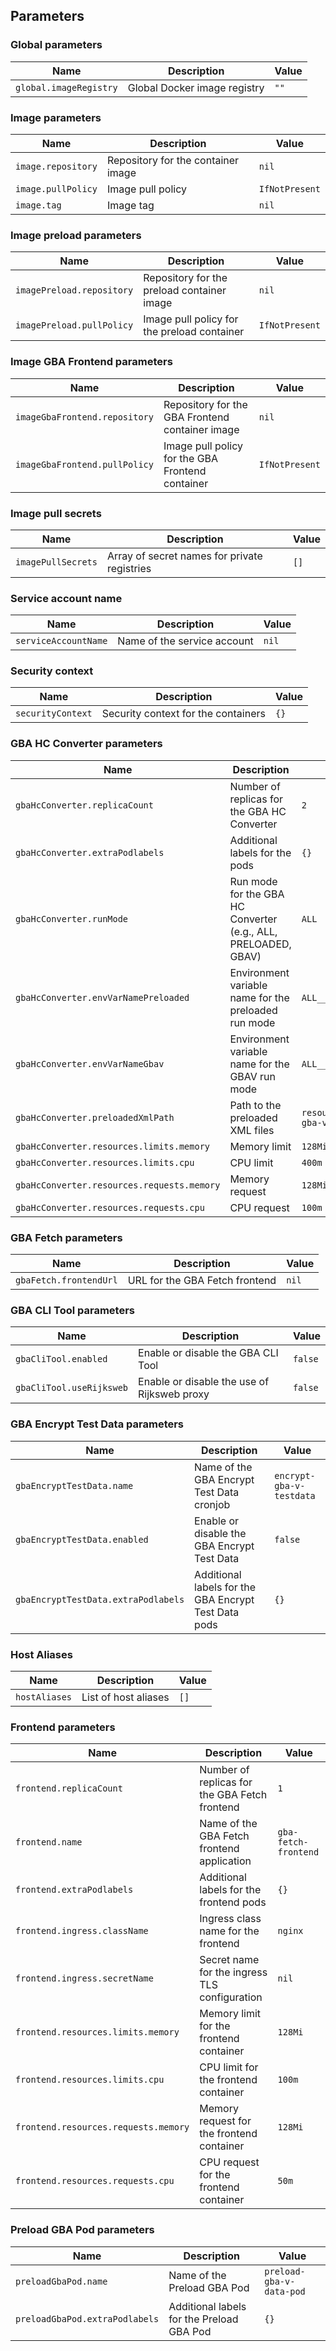 ## Parameters

### Global parameters

| Name                   | Description                  | Value |
| ---------------------- | ---------------------------- | ----- |
| `global.imageRegistry` | Global Docker image registry | `""`  |

### Image parameters

| Name               | Description                        | Value          |
| ------------------ | ---------------------------------- | -------------- |
| `image.repository` | Repository for the container image | `nil`          |
| `image.pullPolicy` | Image pull policy                  | `IfNotPresent` |
| `image.tag`        | Image tag                          | `nil`          |

### Image preload parameters

| Name                      | Description                                 | Value          |
| ------------------------- | ------------------------------------------- | -------------- |
| `imagePreload.repository` | Repository for the preload container image  | `nil`          |
| `imagePreload.pullPolicy` | Image pull policy for the preload container | `IfNotPresent` |

### Image GBA Frontend parameters

| Name                          | Description                                      | Value          |
| ----------------------------- | ------------------------------------------------ | -------------- |
| `imageGbaFrontend.repository` | Repository for the GBA Frontend container image  | `nil`          |
| `imageGbaFrontend.pullPolicy` | Image pull policy for the GBA Frontend container | `IfNotPresent` |

### Image pull secrets

| Name               | Description                                  | Value |
| ------------------ | -------------------------------------------- | ----- |
| `imagePullSecrets` | Array of secret names for private registries | `[]`  |

### Service account name

| Name                 | Description                 | Value |
| -------------------- | --------------------------- | ----- |
| `serviceAccountName` | Name of the service account | `nil` |

### Security context

| Name              | Description                         | Value |
| ----------------- | ----------------------------------- | ----- |
| `securityContext` | Security context for the containers | `{}`  |

### GBA HC Converter parameters

| Name                                       | Description                                                    | Value                                 |
| ------------------------------------------ | -------------------------------------------------------------- | ------------------------------------- |
| `gbaHcConverter.replicaCount`              | Number of replicas for the GBA HC Converter                    | `2`                                   |
| `gbaHcConverter.extraPodlabels`            | Additional labels for the pods                                 | `{}`                                  |
| `gbaHcConverter.runMode`                   | Run mode for the GBA HC Converter (e.g., ALL, PRELOADED, GBAV) | `ALL`                                 |
| `gbaHcConverter.envVarNamePreloaded`       | Environment variable name for the preloaded run mode           | `ALL__PRELOADED`                      |
| `gbaHcConverter.envVarNameGbav`            | Environment variable name for the GBAV run mode                | `ALL__GBAV`                           |
| `gbaHcConverter.preloadedXmlPath`          | Path to the preloaded XML files                                | `resources/encrypted-gba-v-responses` |
| `gbaHcConverter.resources.limits.memory`   | Memory limit                                                   | `128Mi`                               |
| `gbaHcConverter.resources.limits.cpu`      | CPU limit                                                      | `400m`                                |
| `gbaHcConverter.resources.requests.memory` | Memory request                                                 | `128Mi`                               |
| `gbaHcConverter.resources.requests.cpu`    | CPU request                                                    | `100m`                                |

### GBA Fetch parameters

| Name                   | Description                    | Value |
| ---------------------- | ------------------------------ | ----- |
| `gbaFetch.frontendUrl` | URL for the GBA Fetch frontend | `nil` |

### GBA CLI Tool parameters

| Name                     | Description                                 | Value   |
| ------------------------ | ------------------------------------------- | ------- |
| `gbaCliTool.enabled`     | Enable or disable the GBA CLI Tool          | `false` |
| `gbaCliTool.useRijksweb` | Enable or disable the use of Rijksweb proxy | `false` |

### GBA Encrypt Test Data parameters

| Name                                | Description                                          | Value                    |
| ----------------------------------- | ---------------------------------------------------- | ------------------------ |
| `gbaEncryptTestData.name`           | Name of the GBA Encrypt Test Data cronjob            | `encrypt-gba-v-testdata` |
| `gbaEncryptTestData.enabled`        | Enable or disable the GBA Encrypt Test Data          | `false`                  |
| `gbaEncryptTestData.extraPodlabels` | Additional labels for the GBA Encrypt Test Data pods | `{}`                     |

### Host Aliases

| Name          | Description          | Value |
| ------------- | -------------------- | ----- |
| `hostAliases` | List of host aliases | `[]`  |

### Frontend parameters

| Name                                 | Description                                   | Value                |
| ------------------------------------ | --------------------------------------------- | -------------------- |
| `frontend.replicaCount`              | Number of replicas for the GBA Fetch frontend | `1`                  |
| `frontend.name`                      | Name of the GBA Fetch frontend application    | `gba-fetch-frontend` |
| `frontend.extraPodlabels`            | Additional labels for the frontend pods       | `{}`                 |
| `frontend.ingress.className`         | Ingress class name for the frontend           | `nginx`              |
| `frontend.ingress.secretName`        | Secret name for the ingress TLS configuration | `nil`                |
| `frontend.resources.limits.memory`   | Memory limit for the frontend container       | `128Mi`              |
| `frontend.resources.limits.cpu`      | CPU limit for the frontend container          | `100m`               |
| `frontend.resources.requests.memory` | Memory request for the frontend container     | `128Mi`              |
| `frontend.resources.requests.cpu`    | CPU request for the frontend container        | `50m`                |

### Preload GBA Pod parameters

| Name                           | Description                               | Value                    |
| ------------------------------ | ----------------------------------------- | ------------------------ |
| `preloadGbaPod.name`           | Name of the Preload GBA Pod               | `preload-gba-v-data-pod` |
| `preloadGbaPod.extraPodlabels` | Additional labels for the Preload GBA Pod | `{}`                     |

